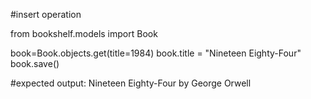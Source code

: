 #insert operation

from bookshelf.models import Book

book=Book.objects.get(title=1984)
book.title = "Nineteen Eighty-Four"
book.save()

#expected output: Nineteen Eighty-Four by George Orwell
